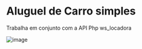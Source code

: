 # Aluguel de Carro simples

Trabalha em conjunto com a API Php ws_locadora

![image](https://github.com/user-attachments/assets/afb9f296-ec9f-4b06-8656-555b1a0b7530)
